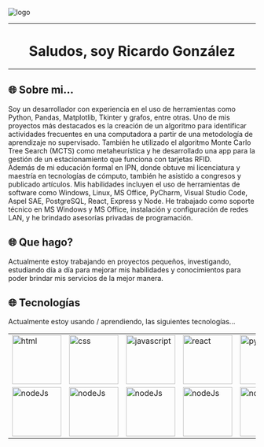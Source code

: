 ![logo](https://upload.wikimedia.org/wikipedia/commons/c/c7/Saturn_during_Equinox.jpg)

<hr>


<h1 align="center">Saludos, soy Ricardo González</h1>

<hr>

<h2>🌐 Sobre mi...</h2>
<p
   <br>
  Soy un desarrollador con experiencia en el uso de herramientas como Python, Pandas, Matplotlib, Tkinter y grafos, entre otras. Uno de mis proyectos más destacados es la creación de un algoritmo para identificar actividades frecuentes en una computadora a partir de una metodología de aprendizaje no supervisado. También he utilizado el algoritmo Monte Carlo Tree Search (MCTS) como metaheurística y he desarrollado una app para la gestión de un estacionamiento que funciona con tarjetas RFID.
  <br/>
  Además de mi educación formal en IPN, donde obtuve mi licenciatura y maestría en tecnologías de cómputo, también he asistido a congresos y publicado artículos. Mis habilidades incluyen el uso de herramientas de software como Windows, Linux, MS Office, PyCharm, Visual Studio Code, Aspel SAE, PostgreSQL, React, Express y Node. He trabajado como soporte técnico en MS Windows y MS Office, instalación y configuración de redes LAN, y he brindado asesorías privadas de programación.
</p>

<h2>🌐 Que hago? </h2>
<p>Actualmente estoy trabajando en proyectos pequeños, investigando, estudiando día a día para mejorar mis habilidades y conocimientos para poder brindar mis servicios de la mejor manera.</p>

<h2>🌐 Tecnologías </h2>
<p>Actualmente estoy usando / aprendiendo, las siguientes tecnologías...<br/></p>

<table align="center">
  
  <tr>
   <td>
    <img src="https://cdn-icons-png.flaticon.com/512/174/174854.png" alt="html" width="100px" height="100px"/>
  </td>
   <td>
    <img src="https://upload.wikimedia.org/wikipedia/commons/thumb/6/62/CSS3_logo.svg/240px-CSS3_logo.svg.png" alt="css" width="100px" height="100px"/>
  </td>
   <td>
    <img src="https://upload.wikimedia.org/wikipedia/commons/6/6a/JavaScript-logo.png" alt="javascript" width="100px" height="100px"/>
  </td>
  <td>
    <img src="https://upload.wikimedia.org/wikipedia/commons/thumb/a/a7/React-icon.svg/2300px-React-icon.svg.png" alt="react" width="100px" height="100px"/>
  </td>
   <td>
    <img src="https://cdn.icon-icons.com/icons2/2699/PNG/512/python_logo_icon_168886.png" alt="python" width="100px" height="100px"/>
  </td>
  </tr>
  
   <tr>
   <td>
    <img src="https://seeklogo.com/images/R/redux-logo-9CA6836C12-seeklogo.com.png" alt="nodeJs" width="100px" height="100px"/>
  </td>
   <td>
    <img src="https://cdn-icons-png.flaticon.com/512/919/919825.png" alt="nodeJs" width="100px" height="100px"/>
  </td>
   <td>
    <img src="https://uxwing.com/wp-content/themes/uxwing/download/brands-and-social-media/postgresql-icon.png" alt="nodeJs" width="100px" height="100px"/>
  </td>
   <td>
    <img src="https://hyunseob.github.io/images/sequelizejs.png" alt="nodeJs" width="100px" height="100px"/>
  </td>
   <td>
    <img src="https://cdn.icon-icons.com/icons2/2699/PNG/512/expressjs_logo_icon_169185.png" alt="nodeJs" width="100px" height="100px"/>
  </td>
  </tr>
  
</table>



<!--EMOJIS QUE QUIZAS PUEDA LLEGAR A UTILIZAR 💠❌🎶🔴🟠🟡🟢🔵🟣⚫⚪🟤🔸🔹🔷🔲🔳🇦🇷🏕️⛺🎮🎸🐶🐎🦁😎🤩🥳😂😃👾🤖🙌🤝-->
